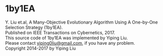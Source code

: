 # 1by1EA
Y. Liu et.al, A Many-Objective Evolutionary Algorithm Using A One-by-One Selection Strategy (1by1EA).  
Published on IEEE Transactions on Cybernetics, 2017.  
This source code of 1by1EA was implemented by Yiping Liu.  
Please contact yiping0liu@gmail.com, if you have any problem.  
Copyright 2014-2017 by Yiping Liu
